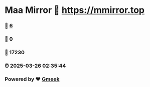 # Maa Mirror :link: https://mmirror.top 
### :page_facing_up: [6](https://mmirror.top/tag.html) 
### :speech_balloon: 0 
### :hibiscus: 17230 
### :alarm_clock: 2025-03-26 02:35:44 
### Powered by :heart: [Gmeek](https://github.com/Meekdai/Gmeek)
